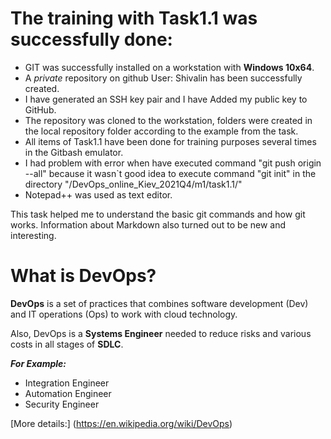 The training with Task1.1 was successfully done:
======================================================
- GIT was successfully installed on a workstation with **Windows 10x64**.
- A *private* repository on github User: Shivalin has been successfully created.
- I have generated an SSH key pair and I have Added my public key to GitHub.
- The repository was cloned to the workstation, folders were created in the local repository folder according to the example from the task.
- All items of Task1.1 have been done for training purposes several times in the Gitbash emulator.
- I had problem with error when have executed command "git push origin --all" because it wasn`t good idea to execute command "git init" in the directory "/DevOps_online_Kiev_2021Q4/m1/task1.1/"
- Notepad++ was used as text editor.

This task helped me to understand the basic git commands and how git works.
Information about Markdown also turned out to be new and interesting.

What is DevOps?
===============
**DevOps** is a set of practices that combines software development (Dev) and IT operations (Ops) to work with cloud technology.

Also, DevOps is a **Systems Engineer** needed to reduce risks and various costs in all stages of **SDLC**.

***For Example:***

- Integration Engineer
- Automation Engineer
- Security Engineer 

[More details:] (https://en.wikipedia.org/wiki/DevOps)


